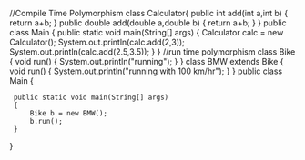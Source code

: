 //Compile Time Polymorphism
class Calculator{
    public int add(int a,int b)
    {
        return a+b;
    }
    public double add(double a,double b)
    {
        return a+b;
    }
}
public class Main
{
	public static void main(String[] args) {
		Calculator calc = new Calculator();
		System.out.println(calc.add(2,3));
		System.out.println(calc.add(2.5,3.5));
	}
}
//run time polymorphism
class Bike {
    void run()
    {
        System.out.println("running");
    }
}
class BMW extends Bike
{
    void run()
     {
         System.out.println("running with 100 km/hr");
     }
}
public class Main
{
    
     public static void main(String[] args)
     {
         Bike b = new BMW();
         b.run();
     }
}
